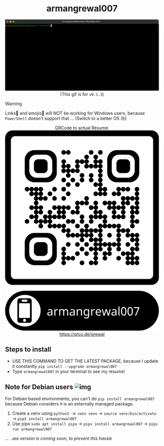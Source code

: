 <div align="center">
  <h1>armangrewal007</h1>
  <img src="armangrewal007-py-v0.1.3.gif" /> <br>
  (This gif is for <code>v0.1.3</code>)
</div>

> [!WARNING]
> Links🔗 and emojis🤡 will NOT be working for Windows users, because `PowerShell` doesn't support that ... (Switch to a better OS 😢)

<div align="center">
  QRCode to actual Résumé: <br>
  <img src="qrcode.png" /> <br>
  <a href="https://qrco.de/grewal">https://qrco.de/grewal </a>
</div>

## Steps to install

- USE THIS COMMAND TO GET THE LATEST PACKAGE, because I update it constantly `pip install --upgrade armangrewal007`
- Type `armangrewal007` in your terminal to see my resume!

## Note for Debian users ![img](https://icons-theta.vercel.app/icons?i=debian)

For Debian based environments, you can't do `pip install armangrewal007` because Debian considers it is an externally managed package. <br>
1. Create a venv using `python3 -m venv venv` &rarr; `source venv/bin/activate` &rarr; `pip3 install armangrewal007`
2. Use pipx `sudo apt install pipx` &rarr; `pipx install armangrewal007` &rarr; `pipx run armangrewal007`

_... `.deb` version is coming soon, to prevent this hassle_




